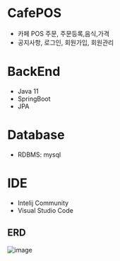 # CafePOS
+ 카페 POS 주문, 주문등록,음식,가격
+ 공지사항, 로그인, 회원가입, 회원관리

# BackEnd 
+ Java 11
+ SpringBoot 
+ JPA

# Database 
+ RDBMS: mysql

# IDE
+ Intelij Community
+ Visual Studio Code 

## ERD
![image](https://user-images.githubusercontent.com/58936137/170468609-801f2fb3-845a-4712-b674-f54727c9aa5b.png)
